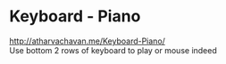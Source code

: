 # Keyboard - Piano
http://atharvachavan.me/Keyboard-Piano/ <br>
Use bottom 2 rows of keyboard to play or mouse indeed
